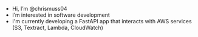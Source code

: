 - Hi, I’m @chrismuss04
- I’m interested in software development
- I'm currently developing a FastAPI app that interacts with AWS services (S3, Textract, Lambda, CloudWatch)


<!---
chrismuss04/chrismuss04 is a ✨ special ✨ repository because its `README.md` (this file) appears on your GitHub profile.
You can click the Preview link to take a look at your changes.
--->
